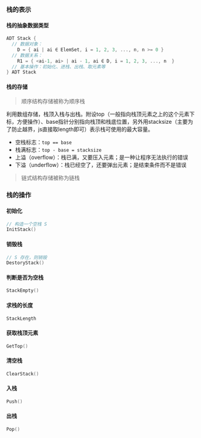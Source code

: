 ### 栈的表示

#### 栈的抽象数据类型

```c
ADT Stack {
  // 数据对象：
  	D = { ai | ai ∈ ElemSet, i = 1, 2, 3, ..., n, n >= 0 }
  // 数据关系：
  	R1 = { <ai-1, ai> | ai - 1, ai ∈ D, i = 1, 2, 3, ..., n  }
  // 基本操作：初始化、进栈、出栈、取元素等
} ADT Stack
```

#### 栈的存储

> 顺序结构存储被称为顺序栈

利用数组存储，栈顶入栈与出栈。附设top（一般指向栈顶元素之上的这个元素下标，方便操作）、base指针分别指向栈顶和栈底位置，另外用stacksize（主要为了防止越界，js直接取length即可）表示栈可使用的最大容量。

- 空栈标志：`top == base`
- 栈满标志：`top - base = stacksize`
- 上溢（overflow）：栈已满，又要压入元素；是一种让程序无法执行的错误
- 下溢（underflow）：栈已经空了，还要弹出元素；是结束条件而不是错误

> 链式结构存储被称为链栈

### 栈的操作

#### 初始化

```c
// 构造一个空栈 S
InitStack()
```

#### 销毁栈

```c
// S 存在，则销毁
DestoryStack()
```

#### 判断是否为空栈

```c
StackEmpty()
```

#### 求栈的长度

```c
StackLength
```

#### 获取栈顶元素

```c
GetTop()
```

#### 清空栈

```c
ClearStack()
```

#### 入栈

```c
Push()
```

#### 出栈

```c
Pop()
```

